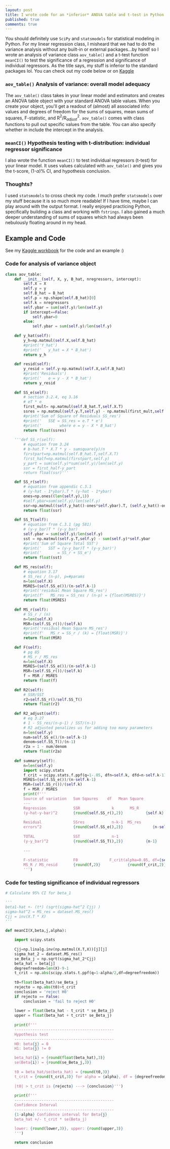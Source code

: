 ```yaml
---
layout: post
title: I wrote code for an *inferior* ANOVA table and t-test in Python
published: true
comments: true
---
```


You should definitely use ```SciPy``` and ```statsmodels``` for statistical modeling in Python. For my linear regression class, I misheard that we had to do the variance analysis without any built-in or external packages...by hand! so I wrote an analysis of variance class ```aov_table()``` and a t-test function ```meanCI()``` to test the significance of a regression and significance of individual regressors. As the title says, my stuff is inferior to the standard packages lol. You can check out my code below or on [Kaggle](https://www.kaggle.com/code/emilykchang/ra-hw5-6)

### ```aov_table()``` Analysis of variance: overall model adequacy
The ```aov_table()``` class takes in your linear model and estimators and creates an ANOVA table object with your standard ANOVA table values. When you create your object, you'll get a readout of (almost) all associated info: values and degrees of freedom for the sums of squares, mean sums of squares, F-statistic, and R$^2$/R$^2_{adjust}$. ```aov_table()``` comes with class functions to pull out specific values from the table. You can also specify whether in include the intercept in the analysis.

### ```meanCI()``` Hypothesis testing with t-distribution: individual regressor significance
I also wrote the function ```meanCI()``` to test individual regressors (t-test) for your linear model. It uses values calculated with ```aov_table()``` and gives you the t-score, (1-$\alpha$)% CI, and hypothesis conclusion.

### Thoughts?
I used ```statsmodels``` to cross check my code. I much prefer ```statsmodels``` over my stuff because it is so much more readable! If I have time, maybe I can play around with the output format. I really enjoyed practicing Python, specifically building a class and working with ```fstrings```. I also gained a much deeper understanding of sums of squares which had always been nebulously floating around in my head.

## Example and Code
See my [Kaggle workbook](https://www.kaggle.com/code/emilykchang/ra-hw5-6) for the code and an example :)

### Code for analysis of variance object
```python 
class aov_table:
    def __init__(self, X, y, B_hat, nregressors, intercept):
        self.X = X
        self.y = y
        self.B_hat = B_hat
        self.p = np.shape(self.B_hat)[0]
        self.k = nregressors
        self.ybar = sum(self.y)/len(self.y)
        if intercept==False:
            self.ybar=0
        else:
            self.ybar = sum(self.y)/len(self.y)
        
    def y_hat(self):
        y_h=np.matmul(self.X,self.B_hat)
        #print('Y_hat')
        #print('   y_hat = X * B_hat')
        return y_h
    
    def resid(self):
        y_resid = self.y-np.matmul(self.X,self.B_hat)
        #print('Residuals')
        #print('   e = y - X * B_hat')
        return y_resid
    
    def SS_e(self):
        # section 3.2.4, eq 3.16
        # eT * e
        first_mult= np.matmul(self.B_hat.T,self.X.T)
        ssres = np.matmul(self.y.T,self.y) - np.matmul(first_mult,self.y)
        #print('Sum of Square of Residuals SS_res')
        #print('   SSE = SS_res = e.T * e')
        #print('        where e = y - X * B_hat')
        return float(ssres)
    
    '''def SS_r(self):
        # equation from 3.24
        # b-hat.T * X.T * y - sumsquare(y)/n
        firstpart=np.matmul(self.B_hat.T,self.X.T)
        first_half=np.matmul(firstpart,self.y)
        y_part = sum(self.y)*sum(self.y)/len(self.y)
        ssr = first_half-y_part
        return float(ssr)'''

    def SS_r(self):
        # equation from appendic C.3.1
        # (y-hat - 1*ybar).T * (y-hat - 1*ybar)
        ones=np.ones((len(self.y),1))
        #self.ybar=sum(self.y)/len(self.y)
        ssr=np.matmul((self.y_hat()-ones*self.ybar).T, (self.y_hat()-ones*self.ybar))
        return float(ssr)
    
    def SS_T(self):
        # equation from C.3.1 (pg 581)
        # (y-y_bar)T * (y-y_bar)
        self.ybar = sum(self.y)/len(self.y)
        sst = np.matmul(self.y.T,self.y) - sum(self.y)*self.ybar
        #print('Sum of Square Total SST')
        #print('   SST = (y-y_bar)T * (y-y_bar)')
        #print('       = SS_r + SS_e')
        return float(sst)
    
    def MS_res(self):
        # equation 3.17
        # SS_res / (n-p), p=#params
        n=len(self.X)
        MSRES=(self.SS_e())/(n-self.k-1)
        #print('residual Mean Square MS_res')
        #print(f'   MS_res = SS_res / (n-p) = {float(MSRES)}')
        return float(MSRES)
    
    def MS_r(self):
        # SS_r / (n)
        n=len(self.X)
        MSR=(self.SS_r())/(self.k)
        #print('residual Mean Square MS_res')
        #print(f'   MS_r = SS_r / (k) = {float(MSR)}')
        return float(MSR)
    
    def F(self):
        # pg 85
        # MS_r / MS_res
        n=len(self.X)
        MSRES=(self.SS_e())/(n-self.k-1)
        MSR=(self.SS_r())/(self.k)
        f = MSR / MSRES
        return float(f)
    
    def R2(self):
        # SSR/SST
        r2=self.SS_r()/self.SS_T()
        return float(r2)
    
    def R2_adjust(self):
        # eq 3.27
        # 1 - SS_res/(n-p-1) / SST/(n-1)
        # R2 adjusted penalizes us for adding too many parameters
        n=len(self.y)
        num=self.SS_e()/(n-self.k-1)
        denom=self.SS_T()/(n-1)
        r2a = 1 - num/denom
        return float(r2a)
    
    def summary(self):
        n=len(self.y)
        import scipy.stats
        f_crit = scipy.stats.f.ppf(q=1-.05, dfn=self.k, dfd=n-self.k-1)
        MSRES=(self.SS_e())/(n-self.k-1)
        MSR=(self.SS_r())/(self.k)
        f = MSR / MSRES
        print(f'''
        Source of variation   Sum Sqaures    df   Mean Square
        ---
        Regression            SSR              k       MS_R
        (y-hat-y-bar)^2       {round(self.SS_r(),2)}          {self.k}       {round(self.MS_r(),2)}
        
        Residual              SSres            n-k-1  MS_res
        errors^2              {round(self.SS_e(),2)}             {n-self.k-1}     {round(self.MS_res(),2)}
        
        TOTAL                 SST              n-1
        (y-y_bar)^2           {round(self.SS_T(),2)}          {n-1}
        
        ---
        
        F-statistic           F0              F_crit(alpha=0.05, df={self.k}, {n-self.k-1})
        MS_R / MS_resid       {round(f,2)}            {round(f_crit,2)}
        ''')
```

### Code for testing significance of individual regressors

```python
# Calculate 95% CI for beta_1

'''
beta1-hat +- (t*) (sqrt(sigma-hat^2 Cjj) ) 
sigma-hat^2 = MS_res = dataset.MS_res()
Cjj = inv(X.T * X)
'''

def meanCI(X,beta,j,alpha):
    
    import scipy.stats
    
    Cjj=np.linalg.inv(np.matmul(X.T,X))[j][j]
    sigma_hat_2 = dataset.MS_res()
    se_Beta_j = np.sqrt(sigma_hat_2*Cjj)
    beta_hat = beta[j]
    degreefreedom=len(X)-9-1
    t_crit = np.abs(scipy.stats.t.ppf(q=1-alpha/2,df=degreefreedom))
    
    t0=float(beta_hat)/se_Beta_j
    rejecto = np.abs(t0)>t_crit
    conclusion = 'reject H0'
    if rejecto == False:
        conclusion = 'fail to reject H0'
    
    lower = float(beta_hat - t_crit * se_Beta_j)
    upper = float(beta_hat + t_crit* se_Beta_j)
    
    print(f'''
    --------------------------------------------
    Hypothesis test
    --------------------------------------------
    H0: beta{j} = 0
    H1: beta{j} != 0

    beta_hat{i} = {round(float(beta_hat),3)}
    se(Beta{i}) = {round(se_Beta_j,3)}
    
    t0 = beta_hat/se(beta_hat) = {round(t0,3)}
    t_crit = {round(t_crit,3)} for alpha = {alpha}, df = {degreefreedom}
    
    |t0| > t_crit is {rejecto} ---> {conclusion}''')
    
    print(f'''
    --------------------------------------------
    Confidence Interval
    --------------------------------------------
    {1-alpha} Confidence interval for Beta{j}
    beta_hat +/- t_crit * se(Beta_j)
    
    lower: {round(lower,3)}, upper: {round(upper,3)}
    ''')

    return conclusion
```

